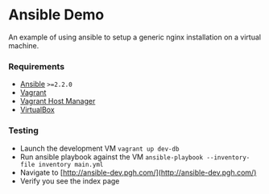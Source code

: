 # Ansible Demo
An example of using ansible to setup a generic nginx installation on a virtual machine.

### Requirements
- [Ansible](http://docs.ansible.com/ansible/intro_installation.html#latest-releases-via-apt-ubuntu) `>=2.2.0`
- [Vagrant](https://www.vagrantup.com/docs/installation/)
- [Vagrant Host Manager](https://github.com/devopsgroup-io/vagrant-hostmanager)
- [VirtualBox](https://www.virtualbox.org/wiki/Linux_Downloads)

### Testing
- Launch the development VM `vagrant up dev-db`
- Run ansible playbook against the VM `ansible-playbook --inventory-file inventory main.yml`
- Navigate to [http://ansible-dev.pgh.com/](http://ansible-dev.pgh.com/)
- Verify you see the index page

